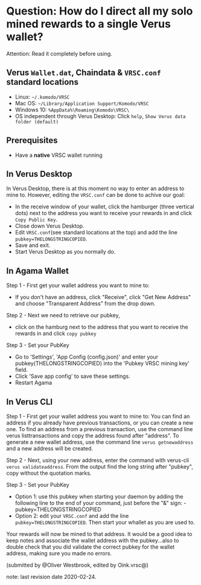 
# Question: How do I direct all my solo mined rewards to a single Verus wallet?

Attention: Read it completely before using.

## Verus `Wallet.dat`, Chaindata & `VRSC.conf` standard locations
 * Linux:		`~/.komodo/VRSC`
 * Mac OS: 	`~/Library/Application Support/Komodo/VRSC`
 * Windows 10: 	`%AppData%\Roaming\Komodo\VRSC\`
 * OS independent through Verus Desktop: Click `help`, `Show Verus data folder (default)`

## Prerequisites
* Have a __native__ VRSC wallet running

## In Verus Desktop
In Verus Desktop, there is at this moment no way to enter an address to mine to. However, editing the `VRSC.conf` can be done to achive our goal:
* In the receive window of your wallet, click the hamburger (three vertical dots) next to the address you want to receive your rewards in and click `Copy Public Key`.
* Close down Verus Desktop.
* Edit `VRSC.conf`(see standard locations at the top) and add the line `pubkey=THELONGSTRINGCOPIED`.
* Save and exit.
* Start Verus Desktop as you normally do.

## In Agama Wallet
Step 1 - First get your wallet address you want to mine to:
* If you don't have an address, click "Receive", click "Get New Address" and choose "Transparent Address" from the drop down.

Step 2 - Next we need to retrieve our pubkey,
* click on the hamburg next to the address that you want to receive the rewards in and click `copy pubkey`

Step 3 - Set your PubKey
* Go to 'Settings', 'App Config (config.json)' and enter your pubkey(THELONGSTRINGCOPIED) into the 'Pubkey VRSC mining key' field.
* Click 'Save app config' to save these settings.
* Restart Agama

## In Verus CLI
Step 1 - First get your wallet address you want to mine to:
You can find an address if you already have previous transactions, or you can create a new one.  To find an address from a previous transaction, use the command line verus listtransactions and copy the address found after "address".
To generate a new wallet address, use the command line `verus getnewaddress` and a new address will be created.

Step 2 - Next, using your new address, enter the command with verus-cli `verus validateaddress`. From the output find the long string after "pubkey", copy without the quotation marks.

Step 3 - Set your PubKey
* Option 1: use this pubkey when starting your daemon by adding the following line to the end of your command, just before the "&" sign: -pubkey=THELONGSTRINGCOPIED
* Option 2: edit your `VRSC.conf` and add the line `pubkey=THELONGSTRINGCOPIED`. Then start your whallet as you are used to.

Your rewards will now be mined to that address.  It would be a good idea to keep notes and associate the wallet address with the pubkey...also to double check that you did validate the correct pubkey for the wallet address, making sure you made no errors.

(submitted by @Oliver Westbrook, edited by Oink.vrsc@)

note: last revision date 2020-02-24.

